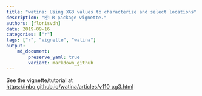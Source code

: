 ```yaml
---
title: "watina: Using XG3 values to characterize and select locations"
description: "📦 R package vignette."
authors: [florisvdh]
date: 2019-09-16
categories: ["r"]
tags: ["r", "vignette", "watina"]
output: 
    md_document:
        preserve_yaml: true
        variant: markdown_github
---
```


See the vignette/tutorial at <https://inbo.github.io/watina/articles/v110_xg3.html>

